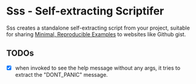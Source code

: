 # Sss - Self-extracting Scriptifer

Sss creates a standalone self-extracting script from your project, suitable for sharing [Minimal, Reproducible Examples][1] to websites like Github gist.

## TODOs

- [x] when invoked to see the help message without any args, it tries to extract the "DONT_PANIC" message.

[1]: https://stackoverflow.com/help/minimal-reproducible-example
